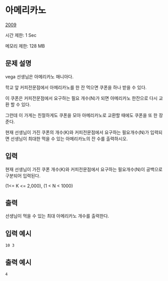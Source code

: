 # 아메리카노

[2009](http://codeup.kr/problem.php?id=2009)

시간 제한: 1 Sec

메모리 제한: 128 MB



## 문제 설명

vega 선생님은 아메리카노 매니아다.

학교 앞 커피전문점에서 아메리카노를 한 잔 먹으면 쿠폰을 하나 받을 수 있다.

이 쿠폰은 커피전문점에서 요구하는 필요 개수(N)가 되면 아메리카노 한잔으로 다시 교환 할 수 있다.

그런데 이 가게는 친절하게도 쿠폰을 모아 아메리카노로 교환할 때에도 쿠폰을 또 한 장 준다.

현재 선생님이 가진 쿠폰의 개수(K)와 커피전문점에서 요구하는 필요개수(N)가 입력되면 선생님이 최대한 먹을 수 있는 아메리카노의 잔 수를 출력하시오.



## 입력

현재 선생님이 가진 쿠폰 개수(K)와 커피전문점에서 요구하는 필요개수(N)이 공백으로 구분되어 입력된다.

(1<= K <= 2,000), (1 < N < 1000)



## 출력

선생님이 먹을 수 있는 최대 아메리카노 개수를 출력한다.



## 입력 예시

```
10 3
```



## 출력 예시

```
4
```